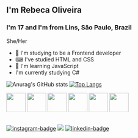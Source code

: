 ## I'm Rebeca Oliveira 
### I'm 17 and I'm from Lins, São Paulo, Brazil   
She/Her

- 🔭 I'm studying to be a Frontend developer
- ⌨ I've studied HTML and CSS
- 🌱 I'm learning JavaScript  
- I'm currently studying C# 

![Anurag's GitHub stats](https://github-readme-stats.vercel.app/api?username=rebsoli&show_icons=true&theme=tokyonight)
[![Top Langs](https://github-readme-stats.vercel.app/api/top-langs/?username=rebsoli&layout=compact&theme=tokyonight)](https://github.com/anuraghazra/github-readme-stats)

<div style="display: inline-block">
  <img height="50px" width="50px" src="https://cdn.jsdelivr.net/gh/devicons/devicon/icons/html5/html5-original.svg" />
  <img height="50px" width="50px" src="https://cdn.jsdelivr.net/gh/devicons/devicon/icons/css3/css3-original.svg" />
  <img height="50px" width="50px" src="https://cdn.jsdelivr.net/gh/devicons/devicon/icons/javascript/javascript-original.svg" />
  <img height="50px" width="50px" src="https://cdn.jsdelivr.net/gh/devicons/devicon/icons/microsoftsqlserver/microsoftsqlserver-plain.svg" />
  <img height="50px" width="50px" src="https://cdn.jsdelivr.net/gh/devicons/devicon/icons/mysql/mysql-plain-wordmark.svg" />
  <img height="50px" width="50px" src="https://cdn.jsdelivr.net/gh/devicons/devicon/icons/csharp/csharp-original.svg" />
</div>

##

<a href="https://www.instagram.com/rebs.m_oliveira/" target= "_blank"><img src= "https://img.shields.io/badge/Instagram-E4405F?style=for-the-badge&logo=instagram&logoColor=white" alt="instagram-badge"></a>
<a href="mailto:cmrebbiebtw@gmail.com" target="_blank"><img src="https://img.shields.io/badge/Gmail-D14836?style=for-the-badge&logo=gmail&logoColor=white"></a> 
<a href="https://www.linkedin.com/in/sarahrebeca" target="_blank"><img src="https://img.shields.io/badge/LinkedIn-0077B5?style=for-the-badge&logo=linkedin&logoColor=white" alt="linkedin-badge"></a>
